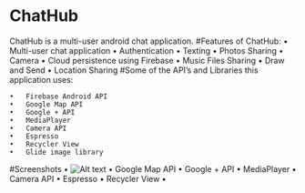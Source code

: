 # ChatHub
ChatHub is a multi-user android chat application.
#Features of ChatHub:
	•	Multi-user chat application
	•	Authentication
	•	Texting
	•	Photos Sharing
	•	Camera
	•	Cloud persistence using Firebase
	•	Music Files Sharing
	•	Draw and Send
	•	Location Sharing
#Some of the API’s and Libraries this application uses:

	•	Firebase Android API
	•	Google Map API
	•	Google + API
	•	MediaPlayer
	•	Camera API
	•	Espresso
	•	Recycler View
	•	Glide image library
#Screenshots
	•	![Alt text](/relative/screenshots/to/Signin.jpeg?raw=true "Optional Title")
	•	Google Map API
	•	Google + API
	•	MediaPlayer
	•	Camera API
	•	Espresso
	•	Recycler View
	•	

